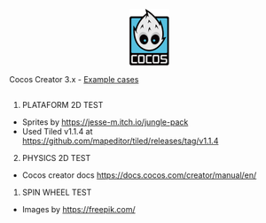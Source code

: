 <p align="center"><a href="https://www.cocos.com/en" target="_blank"><img src="https://github.com/caiobarilli/cc-labs/blob/main/cocos-creator-logo.png?raw=true" width="71"></a></p>

<p align="center">

Cocos Creator 3.x - [Example cases](https://caiobarilli.itch.io/cocos-creator-labs)

</p>


##

1. PLATAFORM 2D TEST

- Sprites by https://jesse-m.itch.io/jungle-pack
- Used Tiled v1.1.4 at https://github.com/mapeditor/tiled/releases/tag/v1.1.4

2. PHYSICS 2D TEST

- Cocos creator docs https://docs.cocos.com/creator/manual/en/

1. SPIN WHEEL TEST

- Images by https://freepik.com/
